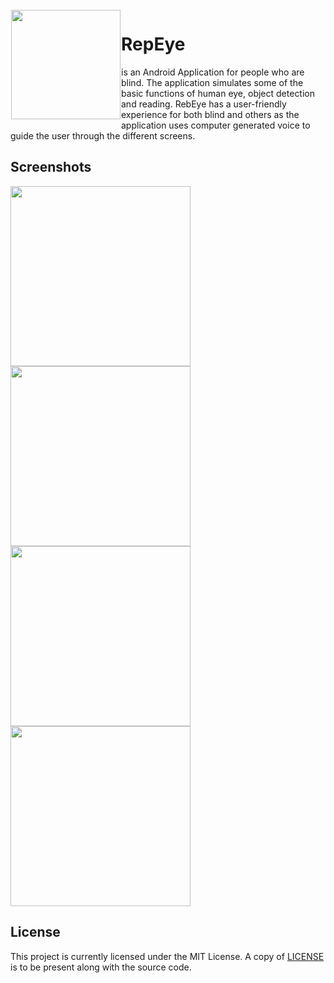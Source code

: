 <img height='175' src="./app/src/main/res/mipmap-xxxhdpi/ic_launcher.png" align="left" hspace="1" vspace="1">

# RepEye
is an Android Application for people who are blind. The application simulates some of the basic functions of human eye, object detection and reading. RebEye has a user-friendly experience for both blind and others as the application uses computer generated voice to guide the user through the different screens.

## Screenshots

<p float="left">
  <img src="./docs/Screenshot_1648561418.png" width="288" />
  <img src="./docs/Screenshot_1648561425.png" width="288" />
  <img src="./docs/Screenshot_1648561439.png" width="288" />
  <img src="./docs/Screenshot_1648561449.png" width="288" />
</p>


## License

This project is currently licensed under the MIT License. A copy of [LICENSE](LICENSE.md) is to be present along with the source code.
